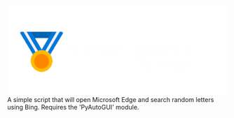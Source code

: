 ![alt text](https://github.com/PROJECT-CIORBA/Microsoft-Rewards-Farmer/blob/main/Logo/logo.png?raw=true)
 A simple script that will open Microsoft Edge and search random letters using Bing.
 Requires the 'PyAutoGUI' module.